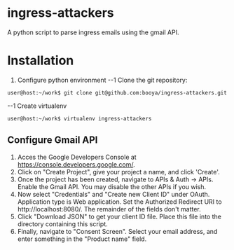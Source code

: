 ingress-attackers
====
A python script to parse ingress emails using the gmail API.

# Installation
1. Configure python environment
--1 Clone the git repository:

```user@host:~/work$ git clone git@github.com:booya/ingress-attackers.git```

--1 Create virtualenv

```user@host:~/work$ virtualenv ingress-attackers```

## Configure Gmail API
1. Acces the Google Developers Console at https://console.developers.google.com/.
1. Click on "Create Project", give your project a name, and click 'Create'.
1. Once the project has been created, navigate to APIs & Auth -> APIs.  Enable the Gmail API.  You may disable the other APIs if you wish.
1. Now select "Credentials" and "Create new Client ID" under OAuth. Application type is Web application.  Set the Authorized Redirect URI to http://localhost:8080/. The remainder of the fields don't matter.
1. Click "Download JSON" to get your client ID file.  Place this file into the directory containing this script.
1. Finally, navigate to "Consent Screen".  Select your email address, and enter something in the "Product name" field.

